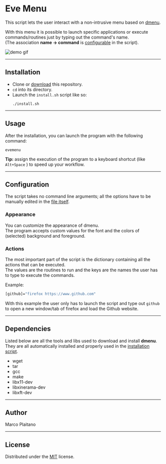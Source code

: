 # Eve Menu

This script lets the user interact with a non-intrusive menu based on [dmenu].

With this menu it is possible to launch specific applications or execute
commands/routines just by typing out the command's name.  
(The association **name -> command** is [configurable] in the script).

![demo gif]

- - - - - - - - - - - - - - - - - - - - - - - - - - - - - - - - - - - - - - - -

## Installation

+ Clone or [download] this repository.
+ `cd` into its directory.
+ Launch the `install.sh` script like so:
    ```shell
    ./install.sh
    ```

- - - - - - - - - - - - - - - - - - - - - - - - - - - - - - - - - - - - - - - -

## Usage

After the installation, you can launch the program with the following command:

```shell
evemenu
```

**Tip:** assign the execution of the program to a keyboard shortcut (like
`Alt+Space` ) to speed up your workflow.

- - - - - - - - - - - - - - - - - - - - - - - - - - - - - - - - - - - - - - - -

## Configuration

The script takes no command line arguments; all the options have to be manually
edited in the [file itself].

### Appearance

You can customize the appearance of dmenu.  
The program accepts custom values for the font and the colors of (selected)
background and foreground.

### Actions

The most important part of the script is the dictionary containing all the
actions that can be executed.  
The values are the routines to run and the keys are the names the user has to
type to execute the commands.

Example:

```sh
[github]="firefox https://www.github.com"
```

With this example the user only has to launch the script and type out `github`
to open a new window/tab of firefox and load the Github website. 

- - - - - - - - - - - - - - - - - - - - - - - - - - - - - - - - - - - - - - - -

## Dependencies

Listed below are all the tools and libs used to download and install **dmenu**.
They are all automatically installed and properly used in the [installation
script].

+ wget
+ tar
+ gcc
+ make
+ libx11-dev
+ libxinerama-dev
+ libxft-dev

- - - - - - - - - - - - - - - - - - - - - - - - - - - - - - - - - - - - - - - -

## Author

Marco Plaitano

- - - - - - - - - - - - - - - - - - - - - - - - - - - - - - - - - - - - - - - -

## License

Distributed under the [MIT] license.

<!-- LINKS -->

[dmenu]:
https://github.com/marcoplaitano/dmenu
"My fork of dmenu"

[configurable]:
#actions
"Link to header"

[demo gif]:
https://github.com/marcoplaitano/images/blob/main/evemenu_demo.gif
"Demo GIF"

[download]:
https://github.com/marcoplaitano/evemenu/archive/refs/heads/master.zip
"Zip download"

[file itself]:
evemenu
"Repository file"

[installation script]:
install.sh
"Repository file"

[MIT]:
LICENSE
"Repository file"
